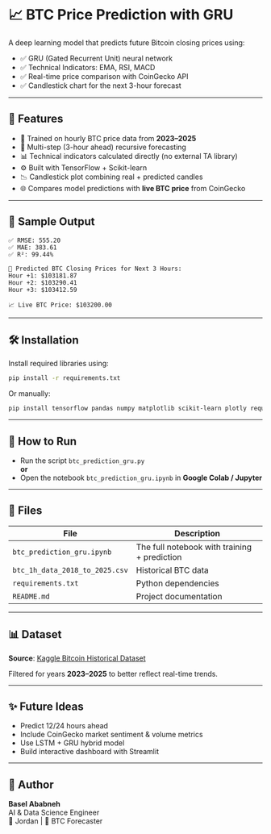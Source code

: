 # 📈 BTC Price Prediction with GRU

A deep learning model that predicts future Bitcoin closing prices using:
- ✅ GRU (Gated Recurrent Unit) neural network
- ✅ Technical Indicators: EMA, RSI, MACD
- ✅ Real-time price comparison with CoinGecko API
- ✅ Candlestick chart for the next 3-hour forecast

---

## 🚀 Features

- 📅 Trained on hourly BTC price data from **2023–2025**
- 🔮 Multi-step (3-hour ahead) recursive forecasting
- 📊 Technical indicators calculated directly (no external TA library)
- ⚙️ Built with TensorFlow + Scikit-learn
- 📉 Candlestick plot combining real + predicted candles
- 🌐 Compares model predictions with **live BTC price** from CoinGecko

---

## 🧪 Sample Output

```
✅ RMSE: 555.20  
✅ MAE: 383.61  
✅ R²: 99.44%

🔮 Predicted BTC Closing Prices for Next 3 Hours:
Hour +1: $103181.87
Hour +2: $103290.41
Hour +3: $103412.59

📈 Live BTC Price: $103200.00
```

---

## 🛠️ Installation

Install required libraries using:

```bash
pip install -r requirements.txt
```

Or manually:

```bash
pip install tensorflow pandas numpy matplotlib scikit-learn plotly requests
```

---

## 🧠 How to Run

- Run the script `btc_prediction_gru.py`  
  **or**
- Open the notebook `btc_prediction_gru.ipynb` in **Google Colab / Jupyter**

---

## 📁 Files

| File | Description |
|------|-------------|
| `btc_prediction_gru.ipynb` | The full notebook with training + prediction |
| `btc_1h_data_2018_to_2025.csv` | Historical BTC data |
| `requirements.txt` | Python dependencies |
| `README.md` | Project documentation |

---

## 📊 Dataset

**Source**: [Kaggle Bitcoin Historical Dataset](https://www.kaggle.com/datasets/novandraanugrah/bitcoin-historical-datasets-2018-2024)

Filtered for years **2023–2025** to better reflect real-time trends.

---

## ✨ Future Ideas

- Predict 12/24 hours ahead
- Include CoinGecko market sentiment & volume metrics
- Use LSTM + GRU hybrid model
- Build interactive dashboard with Streamlit

---

## 👤 Author

**Basel Ababneh**  
AI & Data Science Engineer  
📍 Jordan | 🧠 BTC Forecaster
